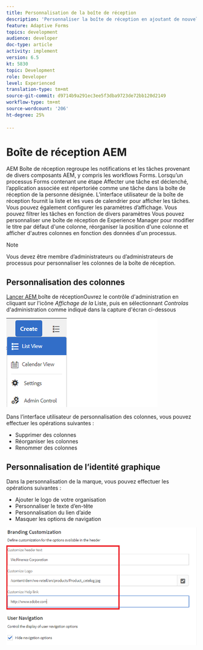 ```yaml
---
title: Personnalisation de la boîte de réception
description: 'Personnaliser la boîte de réception en ajoutant de nouvelles colonnes en fonction des données de processus '
feature: Adaptive Forms
topics: development
audience: developer
doc-type: article
activity: implement
version: 6.5
kt: 5830
topic: Development
role: Developer
level: Experienced
translation-type: tm+mt
source-git-commit: d9714b9a291ec3ee5f3dba9723de72bb120d2149
workflow-type: tm+mt
source-wordcount: '206'
ht-degree: 25%

---
```


# Boîte de réception AEM

AEM Boîte de réception regroupe les notifications et les tâches provenant de divers composants AEM, y compris les workflows Forms. Lorsqu’un processus Forms contenant une étape Affecter une tâche est déclenché, l’application associée est répertoriée comme une tâche dans la boîte de réception de la personne désignée.
L’interface utilisateur de la boîte de réception fournit la liste et les vues de calendrier pour afficher les tâches. Vous pouvez également configurer les paramètres d’affichage. Vous pouvez filtrer les tâches en fonction de divers paramètres
Vous pouvez personnaliser une boîte de réception de Experience Manager pour modifier le titre par défaut d&#39;une colonne, réorganiser la position d&#39;une colonne et afficher d&#39;autres colonnes en fonction des données d&#39;un processus.


>[!NOTE]
>
>Vous devez être membre d’administrateurs ou d’administrateurs de processus pour personnaliser les colonnes de la boîte de réception.

## Personnalisation des colonnes

[Lancer AEM ](http://localhost:4502/aem/inbox)
boîte de réceptionOuvrez le contrôle d&#39;administration en cliquant sur l&#39;icône  _Affichage de la_ Liste, puis en sélectionnant  _Controlas_ d&#39;administration comme indiqué dans la capture d&#39;écran ci-dessous

![admin-control](assets/open-customization.png)

Dans l’interface utilisateur de personnalisation des colonnes, vous pouvez effectuer les opérations suivantes :

* Supprimer des colonnes
* Réorganiser les colonnes
* Renommer des colonnes

## Personnalisation de l’identité graphique

Dans la personnalisation de la marque, vous pouvez effectuer les opérations suivantes :

* Ajouter le logo de votre organisation
* Personnaliser le texte d’en-tête
* Personnalisation du lien d’aide
* Masquer les options de navigation

![marque de boîte de réception](assets/branding-customization.PNG)
